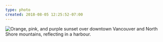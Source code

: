 ```yaml
---
type: photo
created: 2018-08-05 12:25:52-07:00
---
```

![Orange, pink, and purple sunset over downtown Vancouver and North Shore mountains, reflecting in a harbour.](/media/images/photos/2018/08/sunset.jpg)
